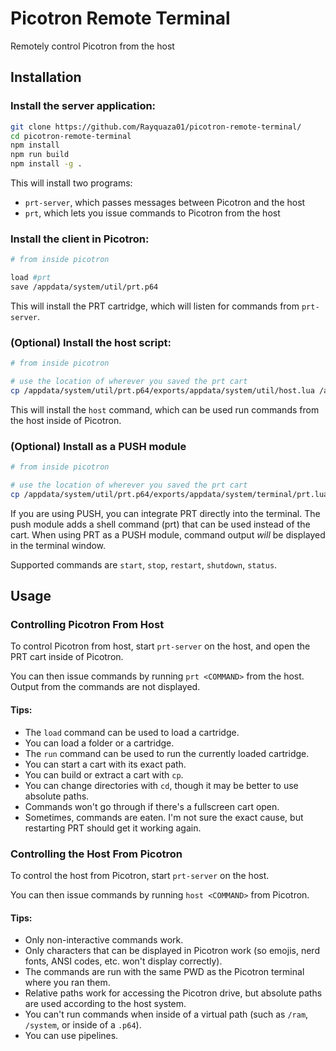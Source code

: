 # Picotron Remote Terminal

Remotely control Picotron from the host

## Installation

### Install the server application:

```bash
git clone https://github.com/Rayquaza01/picotron-remote-terminal/
cd picotron-remote-terminal
npm install
npm run build
npm install -g .
```

This will install two programs:
 * `prt-server`, which passes messages between Picotron and the host
 * `prt`, which lets you issue commands to Picotron from the host


### Install the client in Picotron:

```bash
# from inside picotron

load #prt
save /appdata/system/util/prt.p64
```

This will install the PRT cartridge, which will listen for commands from `prt-server`.

### (Optional) Install the host script:

```bash
# from inside picotron

# use the location of wherever you saved the prt cart
cp /appdata/system/util/prt.p64/exports/appdata/system/util/host.lua /appdata/system/util
```

This will install the `host` command, which can be used run commands from the host inside of Picotron.

### (Optional) Install as a PUSH module

```bash
# from inside picotron

# use the location of wherever you saved the prt cart
cp /appdata/system/util/prt.p64/exports/appdata/system/terminal/prt.lua /appdata/system/terminal
```

If you are using PUSH, you can integrate PRT directly into the terminal. The push module adds a shell command (prt) that can be used instead of the cart. When using PRT as a PUSH module, command output *will* be displayed in the terminal window.

Supported commands are `start`, `stop`, `restart`, `shutdown`, `status`.

## Usage

### Controlling Picotron From Host

To control Picotron from host, start `prt-server` on the host, and open the PRT cart inside of Picotron.

You can then issue commands by running `prt <COMMAND>` from the host. Output from the commands are not displayed.

#### Tips:

* The `load` command can be used to load a cartridge.
* You can load a folder or a cartridge.
* The `run` command can be used to run the currently loaded cartridge.
* You can start a cart with its exact path.
* You can build or extract a cart with `cp`.
* You can change directories with `cd`, though it may be better to use absolute paths.
* Commands won't go through if there's a fullscreen cart open.
* Sometimes, commands are eaten. I'm not sure the exact cause, but restarting PRT should get it working again.

### Controlling the Host From Picotron

To control the host from Picotron, start `prt-server` on the host.

You can then issue commands by running `host <COMMAND>` from Picotron.

#### Tips:

* Only non-interactive commands work.
* Only characters that can be displayed in Picotron work (so emojis, nerd fonts, ANSI codes, etc. won't display correctly).
* The commands are run with the same PWD as the Picotron terminal where you ran them.
* Relative paths work for accessing the Picotron drive, but absolute paths are used according to the host system.
* You can't run commands when inside of a virtual path (such as `/ram`, `/system`, or inside of a `.p64`).
* You can use pipelines.
